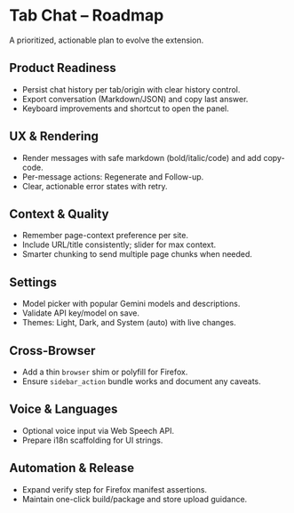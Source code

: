 # Tab Chat – Roadmap

A prioritized, actionable plan to evolve the extension.

## Product Readiness
- Persist chat history per tab/origin with clear history control.
- Export conversation (Markdown/JSON) and copy last answer.
- Keyboard improvements and shortcut to open the panel.

## UX & Rendering
- Render messages with safe markdown (bold/italic/code) and add copy-code.
- Per-message actions: Regenerate and Follow-up.
- Clear, actionable error states with retry.

## Context & Quality
- Remember page-context preference per site.
- Include URL/title consistently; slider for max context.
- Smarter chunking to send multiple page chunks when needed.

## Settings
- Model picker with popular Gemini models and descriptions.
- Validate API key/model on save.
- Themes: Light, Dark, and System (auto) with live changes.

## Cross-Browser
- Add a thin `browser` shim or polyfill for Firefox.
- Ensure `sidebar_action` bundle works and document any caveats.

## Voice & Languages
- Optional voice input via Web Speech API.
- Prepare i18n scaffolding for UI strings.

## Automation & Release
- Expand verify step for Firefox manifest assertions.
- Maintain one-click build/package and store upload guidance.

